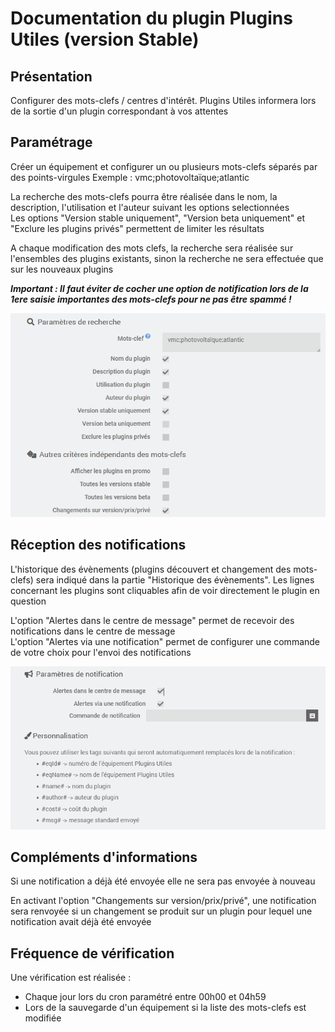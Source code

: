 # Documentation du plugin Plugins Utiles (version Stable)

## Présentation

Configurer des mots-clefs / centres d'intérêt. Plugins Utiles informera lors de la sortie d'un plugin correspondant à vos attentes

## Paramétrage

Créer un équipement et configurer un ou plusieurs mots-clefs séparés par des points-virgules
Exemple : vmc;photovoltaïque;atlantic

La recherche des mots-clefs pourra être réalisée dans le nom, la description, l'utilisation et l'auteur suivant les options selectionnées  
Les options "Version stable uniquement", "Version beta uniquement" et "Exclure les plugins privés" permettent de limiter les résultats

A chaque modification des mots clefs, la recherche sera réalisée sur l'ensembles des plugins existants, sinon la recherche ne sera effectuée que sur les nouveaux plugins

***Important : Il faut éviter de cocher une option de notification lors de la 1ere saisie importantes des mots-clefs pour ne pas être spammé !***

![Paramètres de recherche](images/Parametres_de_recherche.png)

## Réception des notifications

L'historique des évènements (plugins découvert et changement des mots-clefs) sera indiqué dans la partie "Historique des évènements". Les lignes concernant les plugins sont cliquables afin de voir directement le plugin en question

L'option "Alertes dans le centre de message" permet de recevoir des notifications dans le centre de message  
L'option "Alertes via une notification" permet de configurer une commande de votre choix pour l'envoi des notifications

![Paramètres de recherche](images/Parametres_de_notification.png)

## Compléments d'informations

Si une notification a déjà été envoyée elle ne sera pas envoyée à nouveau

En activant l'option "Changements sur version/prix/privé", une notification sera renvoyée si un changement se produit sur un plugin pour lequel une notification avait déjà été envoyée

## Fréquence de vérification

Une vérification est réalisée :

- Chaque jour lors du cron paramétré entre 00h00 et 04h59
- Lors de la sauvegarde d'un équipement si la liste des mots-clefs est modifiée
